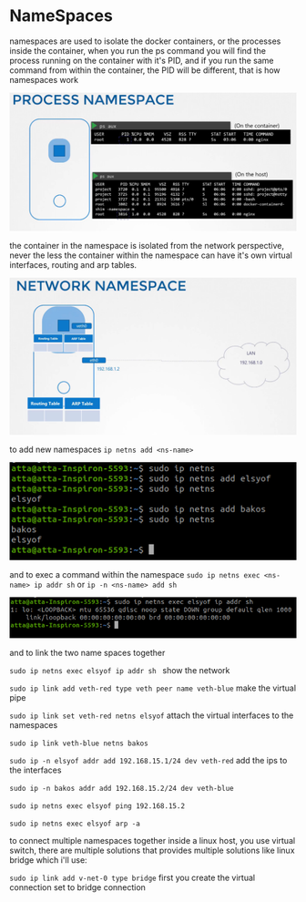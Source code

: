 # NameSpaces

namespaces are used to isolate the docker containers, or the processes inside the container, when you run the ps command you will find the process running on the container with it's PID, and if you run the same command from within the container, the PID will be different, that is how namespaces work

![40321cfd27ed5e417420ffa794fb7b2a.png](../../_resources/40321cfd27ed5e417420ffa794fb7b2a.png)

the container in the namespace is isolated from the network perspective, never the less the container within the namespace can have it's own virtual interfaces, routing and arp tables.

![188ca42c605834074efff832ca22e905.png](../../_resources/188ca42c605834074efff832ca22e905.png)

to add new namespaces `ip netns add <ns-name>`

![a9e402adb9046b3a98c45a3806b0b93b.png](../../_resources/a9e402adb9046b3a98c45a3806b0b93b.png)

and to exec a command within the namespace `sudo ip netns exec <ns-name> ip addr sh` or `ip -n <ns-name> add sh`

![ed5acccc401e02750f502724e5512b4f.png](../../_resources/ed5acccc401e02750f502724e5512b4f.png)

and to link the two name spaces together

`sudo ip netns exec elsyof ip addr sh ` show the network

`sudo ip link add veth-red type veth peer name veth-blue` make the virtual pipe 

`sudo ip link set veth-red netns elsyof` attach the virtual interfaces to the namespaces

`sudo ip link veth-blue netns bakos`

`sudo ip -n elsyof addr add 192.168.15.1/24 dev veth-red` add the ips to the interfaces

`sudo ip -n bakos addr add 192.168.15.2/24 dev veth-blue`

`sudo ip netns exec elsyof ping 192.168.15.2`

`sudo ip netns exec elsyof arp -a`

to connect multiple namespaces together inside a linux host, you use virtual switch, there are multiple solutions that provides multiple solutions like linux bridge which i'll use:

`sudo ip link add v-net-0 type bridge` first you create the virtual connection set to bridge connection
